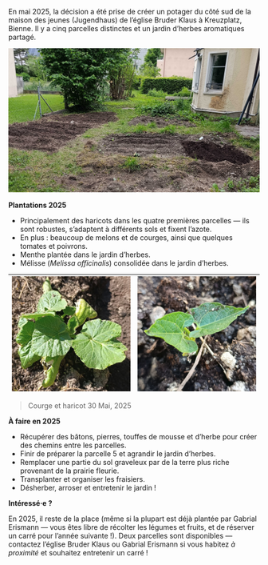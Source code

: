 En mai 2025, la décision a été prise de créer un potager du côté sud de la maison des jeunes (Jugendhaus) de l’église Bruder Klaus à Kreuzplatz, Bienne. Il y a cinq parcelles distinctes et un jardin d’herbes aromatiques partagé.

![just_planted.jpg](../assets/just_planted.jpg)

__Plantations 2025__

- Principalement des haricots dans les quatre premières parcelles — ils sont robustes, s’adaptent à différents sols et fixent l’azote.
- En plus : beaucoup de melons et de courges, ainsi que quelques tomates et poivrons.
- Menthe plantée dans le jardin d’herbes.
- Mélisse (*Melissa officinalis*) consolidée dans le jardin d’herbes.

| ![](../assets/squash_start.png) | ![](../assets/bean_start.png) |
|:-------------------------------:|:------------------------------:|
> Courge et haricot 30 Mai, 2025


__À faire en 2025__

- Récupérer des bâtons, pierres, touffes de mousse et d’herbe pour créer des chemins entre les parcelles.
- Finir de préparer la parcelle 5 et agrandir le jardin d’herbes.
- Remplacer une partie du sol graveleux par de la terre plus riche provenant de la prairie fleurie.
- Transplanter et organiser les fraisiers.
- Désherber, arroser et entretenir le jardin !

__Intéressé·e ?__

En 2025, il reste de la place (même si la plupart est déjà plantée par Gabrial Erismann — vous êtes libre de récolter les légumes et fruits, et de réserver un carré pour l’année suivante !). Deux parcelles sont disponibles — contactez l’église Bruder Klaus ou Gabrial Erismann si vous habitez *à proximité* et souhaitez entretenir un carré !
